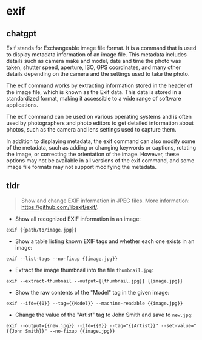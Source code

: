 # exif 
## chatgpt 
Exif stands for Exchangeable image file format. It is a command that is used to display metadata information of an image file. This metadata includes details such as camera make and model, date and time the photo was taken, shutter speed, aperture, ISO, GPS coordinates, and many other details depending on the camera and the settings used to take the photo.

The exif command works by extracting information stored in the header of the image file, which is known as the Exif data. This data is stored in a standardized format, making it accessible to a wide range of software applications.

The exif command can be used on various operating systems and is often used by photographers and photo editors to get detailed information about photos, such as the camera and lens settings used to capture them.

In addition to displaying metadata, the exif command can also modify some of the metadata, such as adding or changing keywords or captions, rotating the image, or correcting the orientation of the image. However, these options may not be available in all versions of the exif command, and some image file formats may not support modifying the metadata. 

## tldr 
 
> Show and change EXIF information in JPEG files.
> More information: <https://github.com/libexif/exif/>.

- Show all recognized EXIF information in an image:

`exif {{path/to/image.jpg}}`

- Show a table listing known EXIF tags and whether each one exists in an image:

`exif --list-tags --no-fixup {{image.jpg}}`

- Extract the image thumbnail into the file `thumbnail.jpg`:

`exif --extract-thumbnail --output={{thumbnail.jpg}} {{image.jpg}}`

- Show the raw contents of the "Model" tag in the given image:

`exif --ifd={{0}} --tag={{Model}} --machine-readable {{image.jpg}}`

- Change the value of the "Artist" tag to John Smith and save to `new.jpg`:

`exif --output={{new.jpg}} --ifd={{0}} --tag="{{Artist}}" --set-value="{{John Smith}}" --no-fixup {{image.jpg}}`
